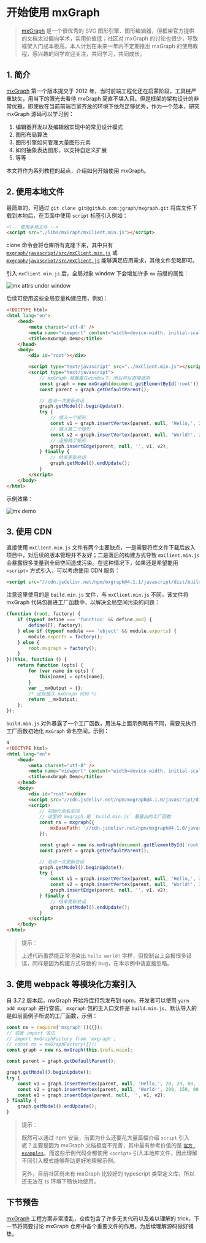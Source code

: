 # 开始使用 mxGraph

> [mxGraph](https://github.com/jgraph/mxgraph) 是一个很优秀的 SVG 图形引擎、图形编辑器，但框架官方提供的文档太过偏向学术，实用价值低；社区对 mxGraph 的讨论也很少，导致框架入门成本极高。本人计划在未来一年内不定期推出 mxGraph 的使用教程，感兴趣的同学欢迎关注，共同学习，共同成长。

## 1. 简介

[mxGraph](https://github.com/jgraph/mxgraph) 第一个版本提交于 2012 年，当时前端工程化还在启蒙阶段，工具链严重缺失，用当下的眼光去看待 mxGraph 简直不堪入目。但是框架的架构设计的非常优雅，即使放在当前前端百家齐放的环境下依然足够优秀，作为一个范本，研究 mxGraph 源码可以学习到：

1. 编辑器开发以及编辑器实现中的常见设计模式
2. 图形布局算法
3. 图形引擎如何管理大量图形元素
4. 如何抽象表达图形，以支持自定义扩展
5. 等等

本文将作为系列教程的起点，介绍如何开始使用 mxGraph。

## 2. 使用本地文件

最简单的，可通过 `git clone git@github.com:jgraph/mxgraph.git` 将库文件下载到本地后，在页面中使用 `script` 标签引入例如：

```html
<!-- 使用本地文件 -->
<script src="./libs/mxGraph/mxClient.min.js"></script>
```

clone 命令会将仓库所有克隆下来，其中只有 [`mxgraph/javascript/src/mxClient.min.js`](https://github.com/jgraph/mxgraph/blob/master/javascript/mxClient.min.js) 或 [`mxgraph/javascript/src/mxClient.js`](https://github.com/jgraph/mxgraph/blob/master/javascript/mxClient.js) 能够满足应用需求，其他文件忽略即可。

引入 `mxClient.min.js` 后，全局对象 window 下会增加许多 `mx` 前缀的属性：

![mx attrs under window](../assets/mx-under-window.png)

后续可使用这些全局变量构建应用，例如：

```html
<!DOCTYPE html>
<html lang="en">
	<head>
		<meta charset="utf-8" />
		<meta name="viewport" content="width=device-width, initial-scale=1" />
		<title>mxGraph Demo</title>
	</head>
	<body>
		<div id="root"></div>

		<script type="text/javascript" src="../mxClient.min.js"></script>
		<script type="text/javascript">
			// mxGraph 被暴露在window下，所以可以直接调用
			const graph = new mxGraph(document.getElementById('root'));
			const parent = graph.getDefaultParent();

			// 启动一次更新会话
			graph.getModel().beginUpdate();
			try {
				// 插入一个矩形
				const v1 = graph.insertVertex(parent, null, 'Hello,', 20, 20, 80, 30);
				// 插入第二个矩形
				const v2 = graph.insertVertex(parent, null, 'World!', 200, 150, 80, 30);
				// 连接两个矩形
				graph.insertEdge(parent, null, '', v1, v2);
			} finally {
				// 结束更新会话
				graph.getModel().endUpdate();
			}
		</script>
	</body>
</html>
```

示例效果：

![mx demo](../assets/hello-world.png)

## 3. 使用 CDN

直接使用 `mxClient.min.js` 文件有两个主要缺点，一是需要将库文件下载后放入项目中，对后续的版本管理并不友好；二是落后的构建方式导致 `mxClient.min.js` 会暴露很多变量到全局空间造成污染。在这种情况下，如果还是希望能用 `<script>` 方式引入，可以考虑使用 CDN 服务：

```html
<script src="//cdn.jsdelivr.net/npm/mxgraph@4.1.1/javascript/dist/build.min.js"></script>
```

注意这里使用的是 `build.min.js` 文件，与 `mxClient.min.js` 不同，该文件将 mxGraph 代码包裹进工厂函数中，以解决全局空间污染的问题：

```javascript
(function (root, factory) {
	if (typeof define === 'function' && define.amd) {
		define([], factory);
	} else if (typeof module === 'object' && module.exports) {
		module.exports = factory();
	} else {
		root.mxgraph = factory();
	}
})(this, function () {
	return function (opts) {
		for (var name in opts) {
			this[name] = opts[name];
		}
		var __mxOutput = {};
		/* 此处插入 mxGraph 代码 */
		return __mxOutput;
	};
});
```

`build.min.js` 对外暴露了一个工厂函数，用法与上面示例略有不同，需要先执行工厂函数初始化 `mxGraph` 命名空间，示例：

```html
4
<!DOCTYPE html>
<html lang="en">
	<head>
		<meta charset="utf-8" />
		<meta name="viewport" content="width=device-width, initial-scale=1" />
		<title>mxGraph Demo</title>
	</head>
	<body>
		<div id="root"></div>
		<script src="//cdn.jsdelivr.net/npm/mxgraph@4.1.0/javascript/dist/build.js"></script>
		<script>
			// 初始化命名空间
			// 这里的 mxgraph 是 `build.min.js` 暴露出的工厂函数
			const ns = mxgraph({
				mxBasePath: '//cdn.jsdelivr.net/npm/mxgraph@4.1.0/javascript/src',
			});

			const graph = new ns.mxGraph(document.getElementById('root'));
			const parent = graph.getDefaultParent();

			// 启动一次更新会话
			graph.getModel().beginUpdate();
			try {
				const v1 = graph.insertVertex(parent, null, 'Hello,', 20, 20, 80, 30);
				const v2 = graph.insertVertex(parent, null, 'World!', 200, 150, 80, 30);
				graph.insertEdge(parent, null, '', v1, v2);
			} finally {
				// 结束更新会话
				graph.getModel().endUpdate();
			}
		</script>
	</body>
</html>
```

> 提示：
>
> 上述代码虽然能正常渲染出 `hello world!` 字样，但控制台上会报很多错误，同样是因为构建方式导致的 bug，在本示例中请直接忽略。

## 3. 使用 webpack 等模块化方案引入

自 3.7.2 版本起，mxGraph 开始将库打包发布到 npm，开发者可以使用 `yarn add mxgraph` 进行安装。 `mxgraph` 包的主入口文件是 `build.min.js`，默认导入的是如前面例子所说的工厂函数，示例：

```javascript
const ns = require('mxgraph'))({});
// 或者 import 语法
// import mxGraphFactory from 'mxgraph';
// const ns = mxGraphFactory({});
const graph = new ns.mxGraph(this.$refs.main);

const parent = graph.getDefaultParent();

graph.getModel().beginUpdate();
try {
	const v1 = graph.insertVertex(parent, null, 'Hello,', 20, 20, 80, 30);
	const v2 = graph.insertVertex(parent, null, 'World!', 200, 150, 80, 30);
	const e1 = graph.insertEdge(parent, null, '', v1, v2);
} finally {
	graph.getModel().endUpdate();
}
```

> 提示：
>
> 既然可以通过 npm 安装，前面为什么还要花大量篇幅介绍 `script` 引入呢？主要是因为 mxGraph 文档极度不完善，其中最有参考价值的是 [`官方 examples`](https://github.com/jgraph/mxgraph/blob/master/javascript/examples)，而这些示例代码全都使用 `<script>` 引入本地库文件，因此理解不同引入模式能够帮助更好地理解示例。
>
> 另外，目前社区尚未有 mxGraph 比较好的 typescript 类型定义库，所以还无法在 ts 环境下畅快地使用。

## 下节预告

[mxGraph](https://github.com/jgraph/mxgraph) 工程方案非常凌乱，仓库包含了许多无关代码以及难以理解的 trick，下一节将简要讨论 mxGraph 仓库中各个重要文件的作用，为后续理解源码做好铺垫。
